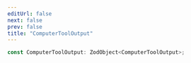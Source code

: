 ```yaml
---
editUrl: false
next: false
prev: false
title: "ComputerToolOutput"
---
```


```ts
const ComputerToolOutput: ZodObject<ComputerToolOutput>;
```
